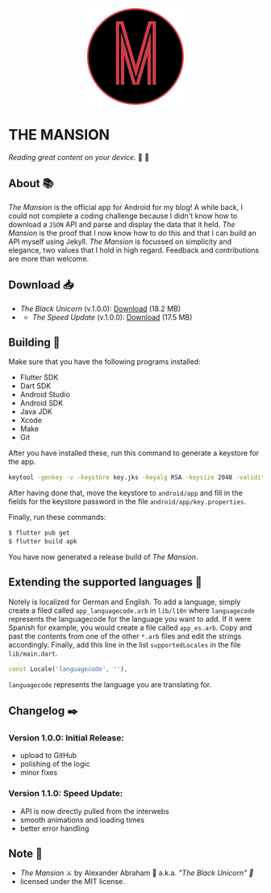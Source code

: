 <p align="center">
 <img src="https://github.com/iamtheblackunicorn/theMansion/raw/main/android/app/src/main/res/mipmap-xxxhdpi/ic_launcher.png"/>
</p>

# THE MANSION

*Reading great content on your device.* :black_heart: :unicorn:

## About :books:

*The Mansion* is the official app for Android for my blog! A while back, I could not complete a coding challenge because I didn't know how to download a `JSON` API and parse and display the data that it held. *The Mansion* is the proof that I now know how to do this and that I can build an API myself using Jekyll. *The Mansion* is focussed on simplicity and elegance, two values that I hold in high regard. Feedback and contributions are more than welcome.

## Download :inbox_tray:

- *The Black Unicorn* (v.1.0.0): [Download](https://github.com/iamtheblackunicorn/theMansion/releases/download/v.1.0.0/TheMansion-v1.0.0-BlackUnicorn-Release.apk) (18.2 MB)
- - *The Speed Update* (v.1.0.0): [Download](https://github.com/iamtheblackunicorn/theMansion/releases/download/v.1.0.0/TheMansion-v1.1.0-SpeedUpdate-Release.apk) (17.5 MB)

## Building :hammer:

Make sure that you have the following programs installed:

- Flutter SDK
- Dart SDK
- Android Studio
- Android SDK
- Java JDK
- Xcode
- Make
- Git

After you have installed these, run this command to generate a keystore for the app.

```bash
keytool -genkey -v -keystore key.jks -keyalg RSA -keysize 2048 -validity 10000 -alias key
```

After having done that, move the keystore to `android/app` and fill in the fields for the keystore password in the file `android/app/key.properties`.

Finally, run these commands:

```bash
$ flutter pub get
$ flutter build apk
```

You have now generated a release build of *The Mansion*.

## Extending the supported languages :book:

Notely is localized for German and English. To add a language, simply create a filed called `app_languagecode.arb` in `lib/l10n` where `languagecode` represents the languagecode for the language you want to add. If it were Spanish for example, you would create a file called `app_es.arb`.
Copy and past the contents from one of the other `*.arb` files and edit the strings accordingly.
Finally, add this line in the list `supportedLocales` in the file `lib/main.dart`.

```dart
const Locale('languagecode', ''),
```

`languagecode` represents the language you are translating for.

## Changelog :black_nib:

### Version 1.0.0: Initial Release:

- upload to GitHub
- polishing of the logic
- minor fixes

### Version 1.1.0: Speed Update:

- API is now directly pulled from the interwebs
- smooth animations and loading times
- better error handling

## Note :scroll:

- *The Mansion* :crossed_swords: by Alexander Abraham :black_heart: a.k.a. *"The Black Unicorn" :unicorn:*
- licensed under the MIT license.

